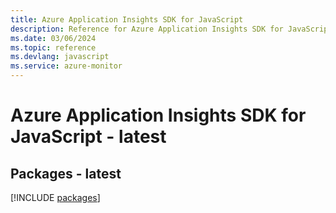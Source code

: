 ```yaml
---
title: Azure Application Insights SDK for JavaScript
description: Reference for Azure Application Insights SDK for JavaScript
ms.date: 03/06/2024
ms.topic: reference
ms.devlang: javascript
ms.service: azure-monitor
---
```

# Azure Application Insights SDK for JavaScript - latest
## Packages - latest
[!INCLUDE [packages](application-insights-index.md)]